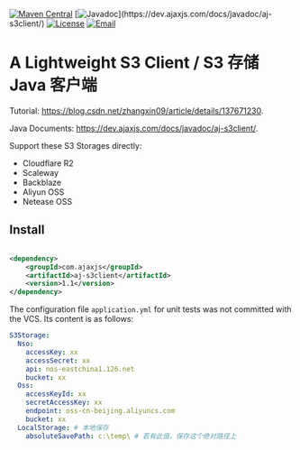 [![Maven Central](https://img.shields.io/maven-central/v/com.ajaxjs/aj-s3client?label=Latest%20Release)](https://central.sonatype.com/artifact/com.ajaxjs/aj-s3client)
[![Javadoc](https://img.shields.io/badge/javadoc-1.1-brightgreen.svg?)](https://dev.ajaxjs.com/docs/javadoc/aj-s3client/)
[![License](https://img.shields.io/badge/license-Apache--2.0-green.svg?longCache=true&style=flat)](http://www.apache.org/licenses/LICENSE-2.0.txt)
[![Email](https://img.shields.io/badge/Contact--me-Email-orange.svg)](mailto:frank@ajaxjs.com)

# A Lightweight S3 Client / S3 存储 Java 客户端

Tutorial: https://blog.csdn.net/zhangxin09/article/details/137671230.

Java Documents: https://dev.ajaxjs.com/docs/javadoc/aj-s3client/.

Support these S3 Storages directly:

- Cloudflare R2
- Scaleway
- Backblaze
- Aliyun OSS
- Netease OSS

## Install

```xml

<dependency>
    <groupId>com.ajaxjs</groupId>
    <artifactId>aj-s3client</artifactId>
    <version>1.1</version>
</dependency>
```

The configuration file `application.yml` for unit tests was not committed with the VCS. Its content is as follows:

```yaml
S3Storage:
  Nso:
    accessKey: xx
    accessSecret: xx
    api: nos-eastchina1.126.net
    bucket: xx
  Oss:
    accessKeyId: xx
    secretAccessKey: xx
    endpoint: oss-cn-beijing.aliyuncs.com
    bucket: xx
  LocalStorage: # 本地保存
    absoluteSavePath: c:\temp\ # 若有此值，保存这个绝对路径上
```